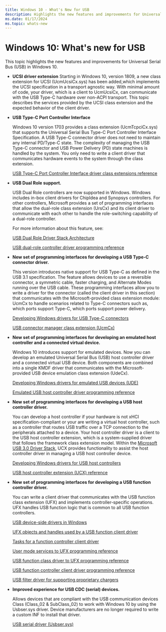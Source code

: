 ```yaml
---
title: Windows 10 - What's New for USB
description: Highlights the new features and improvements for Universal Serial Bus (USB) in Windows 10.
ms.date: 01/17/2024
ms.topic: whats-new
---
```


# Windows 10: What's new for USB

This topic highlights the new features and improvements for Universal Serial Bus (USB) in Windows 10.

- **UCSI driver extension**
    Starting in Windows 10, version 1809, a new class extension for UCSI (UcmUcsiCx.sys) has been added,which implements the UCSI specification in a transport agnostic way. With minimal amount of code, your driver, which is a client to UcmUcsiCx, can communicate with the USB Type-C hardware over non-ACPI transport. This topic describes the services provided by the UCSI class extension and the expected behavior of the client driver.

- **USB Type-C Port Controller Interface**

    Windows 10 version 1703 provides a class extension (UcmTcpciCx.sys) that supports the Universal Serial Bus Type-C Port Controller Interface Specification. A USB Type-C connector driver does not need to maintain any internal PD/Type-C state.
    The complexity of managing the USB Type-C connector and USB Power Delivery (PD) state machines is handled by the system. You only need to write a client driver that communicates hardware events to the system through the class extension.

    [USB Type-C Port Controller Interface driver class extensions reference](/windows-hardware/drivers/ddi/_usbref/#type-c-driver-reference)

- **USB Dual Role support.**

    USB Dual Role controllers are now supported in Windows. Windows includes in-box client drivers for ChipIdea and Synopsys controllers. For other controllers, Microsoft provides a set of programming interfaces that allow the dual-role class extension (UrsCx) and its client driver to communicate with each other to handle the role-switching capability of a dual-role controller.

    For more information about this feature, see:

    [USB Dual Role Driver Stack Architecture](usb-dual-role-driver-stack-architecture.md)

    [USB dual-role controller driver programming reference](/windows-hardware/drivers/ddi/_usbref/#dual-role-controller-driver-reference/windows-hardware/drivers/ddi/_usbref/#dual-role-controller-driver-reference)

- **New set of programming interfaces for developing a USB Type-C connector driver.**

    This version introduces native support for USB Type-C as defined in the USB 3.1 specification. The feature allows devices to use a reversible connector, a symmetric cable, faster charging, and Alternate Modes running over the USB cable. These programming interfaces allow you to write a driver for the connector (called the client driver in this section) that communicates with the Microsoft-provided class extension module: UcmCx to handle scenarios related to Type-C connectors such as, which ports support Type-C, which ports support power delivery.

    [Developing Windows drivers for USB Type-C connectors](developing-windows-drivers-for-usb-type-c-connectors.md)

    [USB connector manager class extension (UcmCx)](/windows-hardware/drivers/ddi/_usbref/#type-c-driver-reference)

- **New set of programming interfaces for developing an emulated host controller and a connected virtual device.**

    Windows 10 introduces support for emulated devices. Now you can develop an emulated Universal Serial Bus (USB) host controller driver and a connected virtual USB device. Both components are combined into a single KMDF driver that communicates with the Microsoft-provided USB device emulation class extension (UdeCx).

    [Developing Windows drivers for emulated USB devices (UDE)](developing-windows-drivers-for-emulated-usb-host-controllers-and-devices.md)

    [Emulated USB host controller driver programming reference](/windows-hardware/drivers/ddi/_usbref/#emulated-host-controller-driver-reference)

- **New set of programming interfaces for developing a USB host controller driver.**

    You can develop a host controller if your hardware is not xHCI specification-compliant or your are writing a virtual host controller, such as a controller that routes USB traffic over a TCP connection to the peripherals attached to a device. Your host controller driver is a client to the USB host controller extension, which is a system-supplied driver that follows the framework class extension model. Within the [Microsoft USB 3.0 Driver Stack](/windows-hardware/drivers/ddi/index#usb-3-0-driver-stack), UCX provides functionality to assist the host controller driver in managing a USB host controller device.

    [Developing Windows drivers for USB host controllers](developing-windows-drivers-for-usb-host-controllers.md)

    [USB host controller extension (UCX) reference](/windows-hardware/drivers/ddi/_usbref/#host-controller-driver-reference)

- **New set of programming interfaces for developing a USB function controller driver.**

    You can write a client driver that communicates with the USB function class extension (UFX) and implements controller-specific operations. UFX handles USB function logic that is common to all USB function controllers.

    [USB device-side drivers in Windows](usb-device-side-drivers-in-windows.md)

    [UFX objects and handles used by a USB function client driver](ufx-objects-and-handles-used-by-a-usb-function-controller.md)

    [Tasks for a function controller client driver](function-client-driver.md)

    [User mode services to UFX programming reference](/windows-hardware/drivers/ddi/ufxclient)

    [USB function class driver to UFX programming reference](/windows-hardware/drivers/ddi/_usbref/#function-class-driver-reference)

    [USB function controller client driver programming reference](/windows-hardware/drivers/ddi/_usbref/#usb-function-controller-client-driver-reference)

    [USB filter driver for supporting proprietary chargers](/windows-hardware/drivers/usbcon/usb-filter-driver-for-supporting-chargers)

- **Improved experience for USB CDC (serial) devices.**

    Allows devices that are compliant with the USB communication devices Class (Class\_02 & SubClass\_02) to work with Windows 10 by using the Usbser.sys driver. Device manufacturers are no longer required to write a custom INF to install that driver.

    [USB serial driver (Usbser.sys)](usb-driver-installation-based-on-compatible-ids.md)
